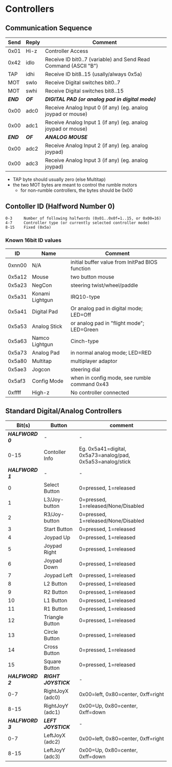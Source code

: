 # Controllers
## Communication Sequence
| Send | Reply | Comment |
| ---- | ----- | ------- |
| 0x01 | Hi-z | Controller Access |
| 0x42 | idlo | Receive ID bit0..7 (variable) and Send Read Command (ASCII "B") |
| TAP | idhi | Receive ID bit8..15 (usally/always 0x5a) |
| MOT | swlo | Receive Digital switches bit0..7 |
| MOT | swhi | Receive Digital switches bit8..15 |
| ***END*** | ***OF*** | ***DIGITAL PAD (or analog pad in digital mode)*** |
| 0x00 | adc0 | Receive Analog Input 0 (if any) (eg. analog joypad or mouse) |
| 0x00 | adc1 | Receive Analog Input 1 (if any) (eg. analog joypad or mouse) |
| ***END*** | ***OF*** | ***ANALOG MOUSE*** |
| 0x00 | adc2 | Receive Analog Input 2 (if any) (eg. analog joypad) |
| 0x00 | adc3 | Receive Analog Input 3 (if any) (eg. analog joypad) |

- TAP byte should usually zero (else Multitap)
- the two MOT bytes are meant to control the rumble motors
    - for non-rumble controllers, the bytes should be 0x00

## Contoller ID (Halfword Number 0)
```
0-3     Number of following halfwords (0x01..0x0f=1..15, or 0x00=16)
4-7     Controller type (or currently selected controller mode)
8-15    Fixed (0x5a)
```

### Known 16bit ID values
| ID | Name | Comment |
| -- | ---- | ------- |
| 0xnn00 | N/A | initial buffer value from InitPad BIOS function |
| 0x5a12 | Mouse | two button mouse |
| 0x5a23 | NegCon | steering twist/wheel/paddle |
| 0x5a31 | Konami Lightgun | IRQ10-type |
| 0x5a41 | Digital Pad | Or analog pad in digital mode; LED=Off |
| 0x5a53 | Analog Stick | or analog pad in "flight mode"; LED=Green |
| 0x5a63 | Namco Lightgun | Cinch-type |
| 0x5a73 | Analog Pad | in normal analog mode; LED=RED |
| 0x5a80 | Multitap | multiplayer adaptor |
| 0x5ae3 | Jogcon | steering dial |
| 0x5af3 | Config Mode | when in config mode, see rumble command 0x43 |
| 0xffff | High-z | No controller connected |


## Standard Digital/Analog Controllers
| Bit(s) | Button | comment |
| ------ | ------ | ------- |
| ***HALFWORD 0*** | - | - |
| 0-15 | Contoller Info | Eg. 0x5a41=digital, 0x5a73=analog/pad, 0x5a53=analog/stick |
| ***HALFWORD 1*** | - | - |
| 0 | Select Button | 0=pressed, 1=released |
| 1 | L3/Joy-button | 0=pressed, 1=released/None/Disabled |
| 2 | R3/Joy-button | 0=pressed, 1=released/None/Disabled |
| 3 | Start Button | 0=pressed, 1=released |
| 4 | Joypad Up | 0=pressed, 1=released |
| 5 | Joypad Right | 0=pressed, 1=released |
| 6 | Joypad Down | 0=pressed, 1=released |
| 7 | Joypad Left | 0=pressed, 1=released |
| 8 | L2 Button | 0=pressed, 1=released |
| 9 | R2 Button | 0=pressed, 1=released |
| 10 | L1 Button | 0=pressed, 1=released |
| 11 | R1 Button | 0=pressed, 1=released |
| 12 | Triangle Button | 0=pressed, 1=released |
| 13 | Circle Button | 0=pressed, 1=released |
| 14 | Cross Button | 0=pressed, 1=released |
| 15 | Square Button | 0=pressed, 1=released |
| ***HALFWORD 2*** | ***RIGHT JOYSTICK*** | - |
| 0-7 | RightJoyX (adc0) | 0x00=left, 0x80=center, 0xff=right |
| 8-15 | RightJoyY (adc1) | 0x00=Up, 0x80=center, 0xff=down |
| ***HALFWORD 3*** | ***LEFT JOYSTICK*** | - |
| 0-7 | LeftJoyX (adc2) | 0x00=left, 0x80=center, 0xff=right |
| 8-15 | LeftJoyY (adc3) | 0x00=Up, 0x80=center, 0xff=down |


